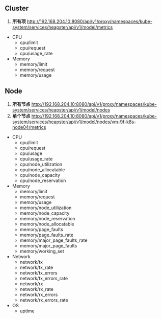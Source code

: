 ## Cluster
1. **所有项** http://192.168.204.10:8080/api/v1/proxy/namespaces/kube-system/services/heapster/api/v1/model/metrics
- CPU
  - cpu/limit
  - cpu/request
  - cpu/usage_rate
- Memory
  - memory/limit
  - memory/request
  - memory/usage
 
## Node
1. **所有节点** http://192.168.204.10:8080/api/v1/proxy/namespaces/kube-system/services/heapster/api/v1/model/nodes
2. **单个节点** http://192.168.204.10:8080/api/v1/proxy/namespaces/kube-system/services/heapster/api/v1/model/nodes/vm-9f-k8s-node04/metrics
- CPU
  - cpu/limit
  - cpu/request
  - cpu/usage
  - cpu/usage_rate
  - cpu/node_utilization
  - cpu/node_allocatable
  - cpu/node_capacity
  - cpu/node_reservation
- Memory
  - memory/limit
  - memory/request
  - memory/usage
  - memory/node_utilization
  - memory/node_capacity
  - memory/node_reservation
  - memory/node_allocatable
  - memory/page_faults
  - memory/page_faults_rate
  - memory/major_page_faults_rate
  - memory/major_page_faults
  - memory/working_set
- Network
  - network/tx
  - network/tx_rate
  - network/tx_errors
  - network/tx_errors_rate
  - network/rx
  - network/rx_rate
  - network/rx_errors
  - network/rx_errors_rate
- OS
  - uptime

